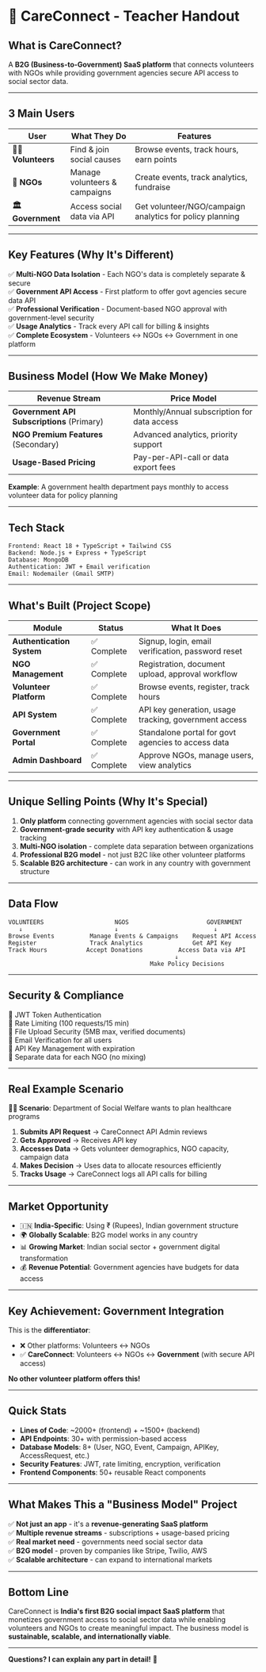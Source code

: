 # 🤝 CareConnect - Teacher Handout

## **What is CareConnect?**
A **B2G (Business-to-Government) SaaS platform** that connects volunteers with NGOs while providing government agencies secure API access to social sector data.

---

## **3 Main Users**

| User | What They Do | Features |
|------|-------------|----------|
| **👨‍💼 Volunteers** | Find & join social causes | Browse events, track hours, earn points |
| **🏢 NGOs** | Manage volunteers & campaigns | Create events, track analytics, fundraise |
| **🏛️ Government** | Access social data via API | Get volunteer/NGO/campaign analytics for policy planning |

---

## **Key Features (Why It's Different)**

✅ **Multi-NGO Data Isolation** - Each NGO's data is completely separate & secure  
✅ **Government API Access** - First platform to offer govt agencies secure data API  
✅ **Professional Verification** - Document-based NGO approval with government-level security  
✅ **Usage Analytics** - Track every API call for billing & insights  
✅ **Complete Ecosystem** - Volunteers ↔ NGOs ↔ Government in one platform  

---

## **Business Model (How We Make Money)**

| Revenue Stream | Price Model |
|---|---|
| **Government API Subscriptions** (Primary) | Monthly/Annual subscription for data access |
| **NGO Premium Features** (Secondary) | Advanced analytics, priority support |
| **Usage-Based Pricing** | Pay-per-API-call or data export fees |

**Example**: A government health department pays monthly to access volunteer data for policy planning

---

## **Tech Stack**

```
Frontend: React 18 + TypeScript + Tailwind CSS
Backend: Node.js + Express + TypeScript
Database: MongoDB
Authentication: JWT + Email verification
Email: Nodemailer (Gmail SMTP)
```

---

## **What's Built (Project Scope)**

| Module | Status | What It Does |
|--------|--------|-------------|
| **Authentication System** | ✅ Complete | Signup, login, email verification, password reset |
| **NGO Management** | ✅ Complete | Registration, document upload, approval workflow |
| **Volunteer Platform** | ✅ Complete | Browse events, register, track hours |
| **API System** | ✅ Complete | API key generation, usage tracking, government access |
| **Government Portal** | ✅ Complete | Standalone portal for govt agencies to access data |
| **Admin Dashboard** | ✅ Complete | Approve NGOs, manage users, view analytics |

---

## **Unique Selling Points (Why It's Special)**

1. **Only platform** connecting government agencies with social sector data
2. **Government-grade security** with API key authentication & usage tracking
3. **Multi-NGO isolation** - complete data separation between organizations
4. **Professional B2G model** - not just B2C like other volunteer platforms
5. **Scalable B2G architecture** - can work in any country with government structure

---

## **Data Flow**

```
VOLUNTEERS                    NGOS                      GOVERNMENT
   ↓                          ↓                           ↓
Browse Events          Manage Events & Campaigns    Request API Access
Register               Track Analytics              Get API Key
Track Hours           Accept Donations          Access Data via API
                                               ↓
                                        Make Policy Decisions
```

---

## **Security & Compliance**

🔐 JWT Token Authentication  
🔐 Rate Limiting (100 requests/15 min)  
🔐 File Upload Security (5MB max, verified documents)  
🔐 Email Verification for all users  
🔐 API Key Management with expiration  
🔐 Separate data for each NGO (no mixing)  

---

## **Real Example Scenario**

**👨‍💼 Scenario**: Department of Social Welfare wants to plan healthcare programs

1. **Submits API Request** → CareConnect API Admin reviews
2. **Gets Approved** → Receives API key
3. **Accesses Data** → Gets volunteer demographics, NGO capacity, campaign data
4. **Makes Decision** → Uses data to allocate resources efficiently
5. **Tracks Usage** → CareConnect logs all API calls for billing

---

## **Market Opportunity**

- 🇮🇳 **India-Specific**: Using ₹ (Rupees), Indian government structure
- 🌍 **Globally Scalable**: B2G model works in any country
- 📊 **Growing Market**: Indian social sector + government digital transformation
- 💰 **Revenue Potential**: Government agencies have budgets for data access

---

## **Key Achievement: Government Integration**

This is the **differentiator**:
- ❌ Other platforms: Volunteers ↔ NGOs
- ✅ **CareConnect**: Volunteers ↔ NGOs ↔ **Government** (with secure API access)

**No other volunteer platform offers this!**

---

## **Quick Stats**

- **Lines of Code**: ~2000+ (frontend) + ~1500+ (backend)
- **API Endpoints**: 30+ with permission-based access
- **Database Models**: 8+ (User, NGO, Event, Campaign, APIKey, AccessRequest, etc.)
- **Security Features**: JWT, rate limiting, encryption, verification
- **Frontend Components**: 50+ reusable React components

---

## **What Makes This a "Business Model" Project**

✅ **Not just an app** - it's a **revenue-generating SaaS platform**  
✅ **Multiple revenue streams** - subscriptions + usage-based pricing  
✅ **Real market need** - governments need social sector data  
✅ **B2G model** - proven by companies like Stripe, Twilio, AWS  
✅ **Scalable architecture** - can expand to international markets  

---

## **Bottom Line**

CareConnect is **India's first B2G social impact SaaS platform** that monetizes government access to social sector data while enabling volunteers and NGOs to create meaningful impact. The business model is **sustainable, scalable, and internationally viable**.

---

**Questions? I can explain any part in detail!** 🚀
